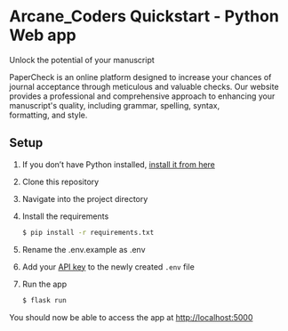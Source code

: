 # Arcane_Coders Quickstart - Python Web app

Unlock the potential of your manuscript

PaperCheck is an online platform designed to increase your chances of journal acceptance through meticulous and valuable checks. Our website provides a professional and comprehensive approach to enhancing your manuscript's quality, including grammar, spelling, syntax, formatting, and style.

## Setup

1. If you don’t have Python installed, [install it from here](https://www.python.org/downloads/)

2. Clone this repository

3. Navigate into the project directory

4. Install the requirements

   ```bash
   $ pip install -r requirements.txt
   ```

5. Rename the .env.example as .env

6. Add your [API key](https://beta.openai.com/account/api-keys) to the newly created `.env` file

7. Run the app

   ```bash
   $ flask run
   ```

You should now be able to access the app at [http://localhost:5000](http://localhost:5000)
